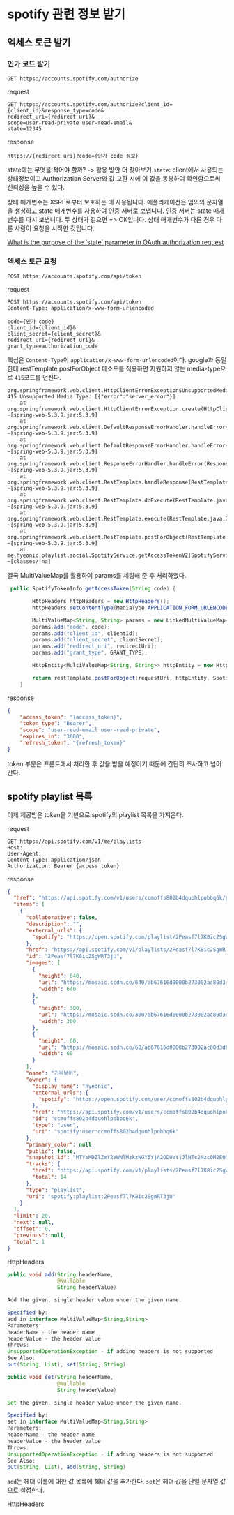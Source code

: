 # spotify 관련 정보 받기

## 엑세스 토큰 받기

### 인가 코드 받기

```
GET https://accounts.spotify.com/authorize
```

request
```
GET https://accounts.spotify.com/authorize?client_id={client_id}&response_type=code&
redirect_uri={redirect uri}&
scope=user-read-private user-read-email&
state=12345
```

response
```
https://{redirect uri}?code={인가 code 정보}
```

state에는 무엇을 적어야 할까? -> 활용 방안 더 찾아보기
`state`: client에서 사용되는 상태정보이고 Authorization Server와 값 교환 시에 이 값을 동봉하여 확인함으로써 신뢰성을 높을 수 있다.

상태 매개변수는 XSRF로부터 보호하는 데 사용됩니다. 애플리케이션은 임의의 문자열을 생성하고 state 매개변수를 사용하여 인증 서버로 보냅니다. 인증 서버는 state 매개변수를 다시 보냅니다. 두 상태가 같으면 => OK입니다. 상태 매개변수가 다른 경우 다른 사람이 요청을 시작한 것입니다.

[What is the purpose of the 'state' parameter in OAuth authorization request](https://stackoverflow.com/questions/26132066/what-is-the-purpose-of-the-state-parameter-in-oauth-authorization-request)

### 엑세스 토큰 요청

```
POST https://accounts.spotify.com/api/token
```

request
```
POST https://accounts.spotify.com/api/token
Content-Type: application/x-www-form-urlencoded

code={인가 code}
client_id={client_id}&
client_secret={client_secret}&
redirect_uri={redirect uri}&
grant_type=authorization_code
```

핵심은 `Content-Type`이 `application/x-www-form-urlencoded`이다. google과 동일한데 restTemplate.postForObject 메소드를 적용하면 지원하지 않는 media-type으로 `415`코드를 던진다.

```
org.springframework.web.client.HttpClientErrorException$UnsupportedMediaType: 415 Unsupported Media Type: [{"error":"server_error"}]
	at org.springframework.web.client.HttpClientErrorException.create(HttpClientErrorException.java:133) ~[spring-web-5.3.9.jar:5.3.9]
	at org.springframework.web.client.DefaultResponseErrorHandler.handleError(DefaultResponseErrorHandler.java:186) ~[spring-web-5.3.9.jar:5.3.9]
	at org.springframework.web.client.DefaultResponseErrorHandler.handleError(DefaultResponseErrorHandler.java:125) ~[spring-web-5.3.9.jar:5.3.9]
	at org.springframework.web.client.ResponseErrorHandler.handleError(ResponseErrorHandler.java:63) ~[spring-web-5.3.9.jar:5.3.9]
	at org.springframework.web.client.RestTemplate.handleResponse(RestTemplate.java:819) ~[spring-web-5.3.9.jar:5.3.9]
	at org.springframework.web.client.RestTemplate.doExecute(RestTemplate.java:777) ~[spring-web-5.3.9.jar:5.3.9]
	at org.springframework.web.client.RestTemplate.execute(RestTemplate.java:711) ~[spring-web-5.3.9.jar:5.3.9]
	at org.springframework.web.client.RestTemplate.postForObject(RestTemplate.java:437) ~[spring-web-5.3.9.jar:5.3.9]
	at me.hyeonic.playlist.social.SpotifyService.getAccessTokenV2(SpotifyService.java:66) ~[classes/:na]
```

결국 MultiValueMap를 활용하여 params를 세팅해 준 후 처리하였다.

```java
 public SpotifyTokenInfo getAccessToken(String code) {

        HttpHeaders httpHeaders = new HttpHeaders();
        httpHeaders.setContentType(MediaType.APPLICATION_FORM_URLENCODED);

        MultiValueMap<String, String> params = new LinkedMultiValueMap<>();
        params.add("code", code);
        params.add("client_id", clientId);
        params.add("client_secret", clientSecret);
        params.add("redirect_uri", redirectUri);
        params.add("grant_type", GRANT_TYPE);

        HttpEntity<MultiValueMap<String, String>> httpEntity = new HttpEntity<>(params, httpHeaders);

        return restTemplate.postForObject(requestUrl, httpEntity, SpotifyTokenInfo.class);
    }
```

response
```json
{
    "access_token": "{access_token}",
    "token_type": "Bearer",
    "scope": "user-read-email user-read-private",
    "expires_in": "3600",
    "refresh_token": "{refresh_token}"
}
```

token 부분은 프론트에서 처리한 후 값을 받을 예정이기 때문에 간단히 조사하고 넘어간다.

## spotify playlist 목록

이제 제공받은 token을 기반으로 spotify의 playlist 목록을 가져온다.

request
```
GET https://api.spotify.com/v1/me/playlists 
Host: 
User-Agent:
Content-Type: application/json
Authorization: Bearer {access token}
```

response
```json
{
  "href": "https://api.spotify.com/v1/users/ccmoffs802b4dquohlpobbq6k/playlists?offset=0&limit=20",
  "items": [
    {
      "collaborative": false,
      "description": "",
      "external_urls": {
        "spotify": "https://open.spotify.com/playlist/2Peasf7l7K8ic2SgWRT3jU"
      },
      "href": "https://api.spotify.com/v1/playlists/2Peasf7l7K8ic2SgWRT3jU",
      "id": "2Peasf7l7K8ic2SgWRT3jU",
      "images": [
        {
          "height": 640,
          "url": "https://mosaic.scdn.co/640/ab67616d0000b273002ac80d3d6dadaf41ad22f1ab67616d0000b2734c2040d10bfbb4456f3d99ccab67616d0000b273a32e4019a5025a4d43368ff8ab67616d0000b273f1f7d6e30c8ec36f0dff3bd5",
          "width": 640
        },
        {
          "height": 300,
          "url": "https://mosaic.scdn.co/300/ab67616d0000b273002ac80d3d6dadaf41ad22f1ab67616d0000b2734c2040d10bfbb4456f3d99ccab67616d0000b273a32e4019a5025a4d43368ff8ab67616d0000b273f1f7d6e30c8ec36f0dff3bd5",
          "width": 300
        },
        {
          "height": 60,
          "url": "https://mosaic.scdn.co/60/ab67616d0000b273002ac80d3d6dadaf41ad22f1ab67616d0000b2734c2040d10bfbb4456f3d99ccab67616d0000b273a32e4019a5025a4d43368ff8ab67616d0000b273f1f7d6e30c8ec36f0dff3bd5",
          "width": 60
        }
      ],
      "name": "기리보이",
      "owner": {
        "display_name": "hyeonic",
        "external_urls": {
          "spotify": "https://open.spotify.com/user/ccmoffs802b4dquohlpobbq6k"
        },
        "href": "https://api.spotify.com/v1/users/ccmoffs802b4dquohlpobbq6k",
        "id": "ccmoffs802b4dquohlpobbq6k",
        "type": "user",
        "uri": "spotify:user:ccmoffs802b4dquohlpobbq6k"
      },
      "primary_color": null,
      "public": false,
      "snapshot_id": "MTYsMDZlZmY2YWNlMzkzNGY5YjA2ODUzYjJlNTc2Nzc0M2E0M2VhNjNjNA==",
      "tracks": {
        "href": "https://api.spotify.com/v1/playlists/2Peasf7l7K8ic2SgWRT3jU/tracks",
        "total": 14
      },
      "type": "playlist",
      "uri": "spotify:playlist:2Peasf7l7K8ic2SgWRT3jU"
    }
  ],
  "limit": 20,
  "next": null,
  "offset": 0,
  "previous": null,
  "total": 1
}
```

HttpHeaders 
```java
public void add(String headerName,
                @Nullable
                String headerValue)

Add the given, single header value under the given name.

Specified by:
add in interface MultiValueMap<String,String>
Parameters:
headerName - the header name
headerValue - the header value
Throws:
UnsupportedOperationException - if adding headers is not supported
See Also:
put(String, List), set(String, String)

public void set(String headerName,
                @Nullable
                String headerValue)

Set the given, single header value under the given name.

Specified by:
set in interface MultiValueMap<String,String>
Parameters:
headerName - the header name
headerValue - the header value
Throws:
UnsupportedOperationException - if adding headers is not supported
See Also:
put(String, List), add(String, String)
```

`add`는 헤더 이름에 대한 값 목록에 헤더 값을 추가한다.
`set`은 헤더 값을 단일 문자열 값으로 설정한다.

[HttpHeaders](https://docs.spring.io/spring-framework/docs/current/javadoc-api/org/springframework/http/HttpHeaders.html)





